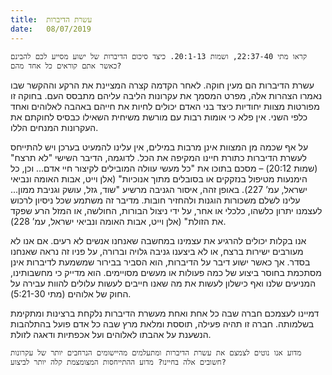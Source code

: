 ```yaml
---
title:  עשרת הדיברות
date:   08/07/2019
---
```


`קראו מתי 22:37-40, ושמות 20:1-13. כיצד סיכום הדיברות של ישוע מסייע לכם להבינם כאשר אתם קוראים כל אחד מהם?`

עשרת הדיברות הם מעין חוקה. לאחר הקדמה קצרה המציינת את הרקע וההקשר שבו נאמרו הצהרות אלה, מפרט המסמך את עקרונות הליבה עליהם מתבסס העם. בחוקה זו מפורטות מצוות יחודיות כיצד בני האדם יכולים לחיות את חייהם באהבה לאלוהים ואחד כלפי השני. אין פלא כי אומות רבות עם מורשת משיחית השאילו כבסיס לחוקתם את העקרונות המנחים הללו. 

על אף שכמה מן המצוות אינן מרבות במילים, אין עלינו להמעיט בערכן ויש להתייחס לעשרת הדיברות כתורת חיינו המקיפה את הכל. לדוגמה, הדיבר השישי "לא תרצח" (שמות 20:12) – מסכם בתוכו את "כל מעשי עוולה המובילים לקיצור חיי אדם... וכן, כל הימנעות מטיפול בנזקקים או בסובלים מתוך אנוכיות" (אלן וייט, אבות האומה ונביאי ישראל, עמ’ 227). באופן זהה, איסור הגניבה מרשיע "שוד, גזל, עושק וגניבת ממון... עלינו לשלם משכורות הוגנות ולהחזיר חובות. מדיבר זה משתמע שכל ניסיון לרכוש לעצמנו יתרון כלשהו, כלכלי או אחר, על ידי ניצול הבורות, החולשה,  או המזל הרע שפקד את הזולת" (אלן וייט, אבות האומה ונביאי ישראל, עמ’ 228).

אנו בקלות יכולים להרגיע את עצמינו במחשבה שאנחנו אנשים לא רעים. אם אנו לא מעורבים ישירות ברצח, או לא ביצענו גניבה גלויה וברורה, על פניו זה נראה שאנחנו בסדר. אך כאשר ישוע דיבר על הדיברות, הוא הסביר בבירור שמשמעת לדיברות אינן מסתכמת בחוסר ביצוע של כמה פעולות או מעשים מסויימים. הוא מדייק כי מחשבותינו, המניעים שלנו ואף כישלון לעשות את מה שאנו חייבים לעשות עלולים להוות עבירה על החוק של אלוהים (מתי 5:21-30). 

דמיינו לעצמכם חברה שבה כל אחת ואחת מעשרת הדיברות נלקחת ברצינות ומתקימת בשלמותה. חברה זו תהיה פעילה, תוססת ומלאת מרץ שבה כל אדם פועל בהתלהבות הנשענת על אהבתו לאלוהים ועל אכפתיות ודאגה לזולת. 

`מדוע אנו נוטים לצמצם את עשרת הדיברות ומתעלמים מהיישומים הנרחבים יותר של עקרונות חשובים אלה בחיינו? מדוע ההתייחסות המצומצמת קלה יותר לביצוע?`